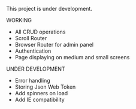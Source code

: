 This project is under development.

WORKING

+ All CRUD operations
+ Scroll Router
+ Browser Router for admin panel
+ Authentication
+ Page displaying on medium and small screens

UNDER DEVELOPMENT

- Error handling
- Storing Json Web Token
- Add spinners on load
- Add IE compatibility
